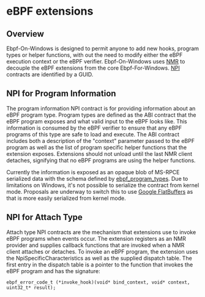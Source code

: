 # eBPF extensions

## Overview

Ebpf-On-Windows is designed to permit anyone to add new hooks, program types or helper functions, with out the need to modify either the eBPF execution context or the eBPF verifier. Ebpf-On-Windows uses [NMR](https://docs.microsoft.com/en-us/windows-hardware/drivers/network/network-module-registrar2) to decouple the eBPF extensions from the core Ebpf-For-Windows. [NPI](https://docs.microsoft.com/en-us/windows-hardware/drivers/network/network-programming-interface) contracts are identified by a GUID.

## NPI for Program Information

The program information NPI contract is for providing information about an eBPF program type. Program types are defined as the ABI contract that the eBPF program exposes and what valid input to the eBPF looks like. This information is consumed by the eBPF verifier to ensure that any eBPF programs of this type are safe to load and execute. The ABI contract includes both a description of the &quot;context&quot; parameter passed to the eBPF program as well as the list of program specific helper functions that the extension exposes. Extensions should not unload until the last NMR client detaches, signifying that no eBPF programs are using the helper functions.

Currently the information is exposed as an opaque blob of MS-RPCE serialized data with the schema defined by [ebpf_program_types](https://github.com/microsoft/ebpf-for-windows/blob/master/libs/platform/ebpf_program_types.idl). Due to limitations on Windows, it's not possible to serialize the contract from kernel mode. Proposals are underway to switch this to use [Google FlatBuffers](https://google.github.io/flatbuffers/) as that is more easily serialized from kernel mode.

## NPI for Attach Type

Attach type NPI contracts are the mechanism that extensions use to invoke eBPF programs when events occur. The extension registers as an NMR provider and supplies callback functions that are invoked when a NMR client attaches or detaches. To invoke an eBPF program, the extension uses the NpiSpecificCharacteristics as well as the supplied dispatch table. The first entry in the dispatch table is a pointer to the function that invokes the eBPF program and has the signature:

```
ebpf_error_code_t (*invoke_hook)(void* bind_context, void* context, uint32_t* result);
```